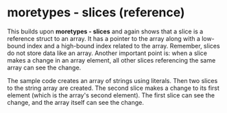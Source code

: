 # moretypes - slices (reference)

This builds upon **moretypes - slices** and again shows that a slice is a reference struct to an array. It has a pointer to the array along with a low-bound index and a high-bound index related to the array. Remember, slices do not store data like an array. Another important point is: when a slice makes a change in an array element, all other slices referencing the same array can see the change.

The sample code creates an array of strings using literals. Then two slices to the string array are created. The second slice makes a change to its first element (which is the array's second element). The first slice can see the change, and the array itself can see the change.
